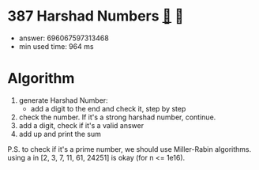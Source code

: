 387 Harshad Numbers [:link:](http://projecteuler.net/problem=387)  :thought_balloon:
========================

- answer: 696067597313468 
- min used time: 964 ms

Algorithm
=========

1. generate Harshad Number:
    + add a digit to the end and check it, step by step
2. check the number. If it's a strong harshad number, continue.
3. add a digit, check if it's a valid answer
4. add up and print the sum

P.S. to check if it's a prime number, we should use Miller-Rabin algorithms. using a in [2, 3, 7, 11, 61, 24251] is okay (for n <= 1e16).
